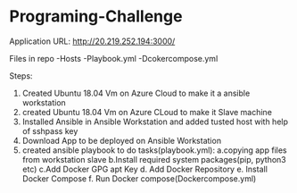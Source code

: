 # Programing-Challenge

Application URL: http://20.219.252.194:3000/

Files in repo
-Hosts
-Playbook.yml
-Dcokercompose.yml


Steps:
1. Created Ubuntu 18.04 Vm on Azure Cloud to make it a ansible workstation
2. created Ubuntu 18.04 Vm on Azure CLoud to make it Slave machine
3. Installed Ansible in Ansible Workstation and added tusted host with help of sshpass key
4. Download App to be deployed on Ansible Workstation
5. created ansible playbook to do tasks(playbook.yml):
  a.copying app files from workstation slave
  b.Install required system packages(pip, python3 etc)
  c.Add Docker GPG apt Key
  d. Add Docker Repository
  e. Install Docker Compose
  f. Run Docker compose(Dockercompose.yml)
  
